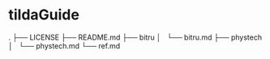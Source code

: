 # tildaGuide

.
├── LICENSE
├── README.md
├── bitru
│   └── bitru.md
├── phystech
│   └── phystech.md
└── ref.md
